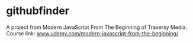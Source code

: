 # githubfinder
A project from Modern JavaScript From The Beginning of Traversy Media. Course link: www.udemy.com/modern-javascript-from-the-beginning/
